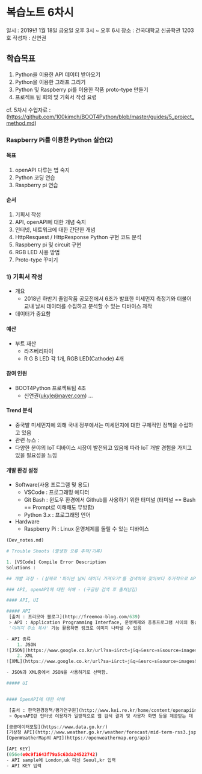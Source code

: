 # 복습노트 6차시

일시 : 2019년 1월 18일 금요일 오후 3시 ~ 오후 6시
장소 : 건국대학교 신공학관 1203호
작성자 : 신연권

## 학습목표

1. Python을 이용한 API 데이터 받아오기
2. Python을 이용한 그래프 그리기
3. Python 및 Raspberry pi를 이용한 작품 proto-type 만들기
4. 프로젝트 팀 회의 및 기획서 작성 요령

cf. 5차시 수업자료 : (https://github.com/100kimch/BOOT4Python/blob/master/guides/5_project_method.md)

### Raspberry Pi를 이용한 Python 실습(2)

#### 목표

1. openAPI 다루는 법 숙지
2. Python 코딩 연습
3. Raspberry pi 연습

#### 순서

1) 기획서 작성
2) API, openAPI에 대한 개념 숙지
3) 인터넷, 네트워크에 대한 간단한 개념
4) HttpResquest / HttpResponse Python 구현 코드 분석
5) Raspberry pi 및 circuit 구현
6) RGB LED 사용 방법
7) Proto-type 꾸미기

### 1) 기획서 작성

- 개요
  - 2018년 하반기 졸업작품 공모전에서 6조가 발표한 미세먼지 측정기와 더불어 교내 날씨 데이터를 수집하고 분석할 수 있는 디바이스 제작
- 데이터가 중요함

#### 예산

- 부트 재산
  - 라즈베리파이
  - R G B LED 각 1개, RGB LED(Cathode) 4개

#### 참여 인원

-  BOOT4Python 프로젝트팀 4조
   - 신연권(ukyle@naver.com) ...

#### Trend 분석

- 중국발 미세먼지에 의해 국내 정부에서는 미세먼지에 대한 구체적인 정책을 수립하고 있음
- 관련 뉴스 :
- 다양한 분야의 IoT 디바이스 시장이 발전되고 있음에 따라 IoT 개발 경험을 가지고 있을 필요성을 느낌
   
#### 개발 환경 설정

- Software(사용 프로그램 및 용도)
  - VSCode : 프로그래밍 에디터
  - Git Bash : 윈도우 환경에서 Github를 사용하기 위한 터미널
    (터미널 == Bash == Prompt로 이해해도 무방함)
  - Python 3.x : 프로그래밍 언어
- Hardware
  - Raspberry Pi : Linux 운영체제를 돌릴 수 있는 디바이스

```python
(Dev_notes.md)

# Trouble Shoots (발생한 오류 추적/기록)

1. [VSCode] Compile Error Description
Solutions : 

## 개발 과정 - (실제로 '파이썬 날씨 데이터 가져오기'를 검색하며 찾아보다 추가적으로 API에 대해 검색하는 과정 필요) - (https://www.clien.net/service/board/lecture/12209786)

### API, openAPI에 대한 이해 - (구글링 검색 후 출처남김)

#### API, UI

##### API
 [출처 : 프리모아 블로그](http://freemoa-blog.com/639)
 > API : Application Programming Interface, 운영체제와 응용프로그램 사이의 통신에 사용되는 언어나 메세지 형식
 '이미지 주소 복사' 기능 활용하면 링크로 이미지 나타낼 수 있음

- API 종류
    1. JSON
![JSON](https://www.google.co.kr/url?sa=i&rct=j&q=&esrc=s&source=images&cd=&ved=2ahUKEwj3ruzd3_bfAhVFObwKHeiKARUQjRx6BAgBEAU&url=https%3A%2F%2Fcloud.google.com%2Fbigquery%2Fdocs%2Floading-data-cloud-storage-json&psig=AOvVaw0nKnystuGcf0AEPN9_YIjh&ust=1547880867877031)
    2. XML
![XML](https://www.google.co.kr/url?sa=i&rct=j&q=&esrc=s&source=images&cd=&ved=2ahUKEwjotaDn3_bfAhVHy7wKHfqDDCUQjRx6BAgBEAU&url=https%3A%2F%2Fko.wikipedia.org%2Fwiki%2FXML&psig=AOvVaw3gntF6YXhEwI2yS5Nktjhg&ust=1547880889926670)

- JSON과 XML중에서 JSON을 사용하기로 선택함.

##### UI


#### OpenAPI에 대한 이해

 [출처 : 한국환경정책/평가연구원](http://www.kei.re.kr/home/content/openapiintro/view.kei)
 > OpenAPI란 인터넷 이용자가 일방적으로 웹 검색 결과 및 사용자 화면 등을 제공받는 데 그치지 않고 직접 응용 프로그램과 서비스를 개발할 수 있도록 공개된 개발자를 위한 인터페이스

[공공데이터포털](https://www.data.go.kr/)
[기상청 API](http://www.weather.go.kr/weather/forecast/mid-term-rss3.jsp?stnId=108)
[OpenWeatherMap의 API](https://openweathermap.org/api)

[API KEY]
(056e4e0c9f1643f79a5c63da24522742)
- API sample에 London,uk 대신 Seoul,kr 입력
- API KEY 입력
